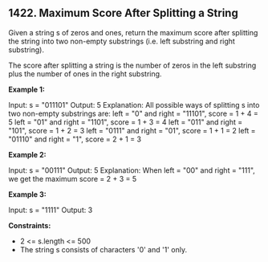 ## 1422. Maximum Score After Splitting a String

Given a string s of zeros and ones, return the maximum score after splitting the string into two non-empty substrings (i.e. left substring and right substring).

The score after splitting a string is the number of zeros in the left substring plus the number of ones in the right substring.

**Example 1:**

Input: s = "011101"
Output: 5
Explanation:
All possible ways of splitting s into two non-empty substrings are:
left = "0" and right = "11101", score = 1 + 4 = 5
left = "01" and right = "1101", score = 1 + 3 = 4
left = "011" and right = "101", score = 1 + 2 = 3
left = "0111" and right = "01", score = 1 + 1 = 2
left = "01110" and right = "1", score = 2 + 1 = 3

**Example 2:**

Input: s = "00111"
Output: 5
Explanation: When left = "00" and right = "111", we get the maximum score = 2 + 3 = 5

**Example 3:**

Input: s = "1111"
Output: 3

**Constraints:**

- 2 <= s.length <= 500
- The string s consists of characters '0' and '1' only.
